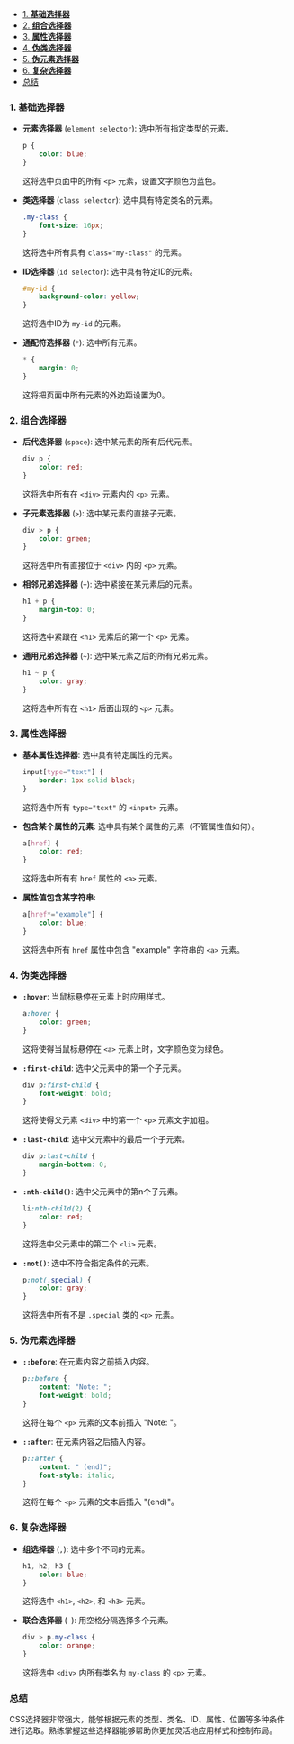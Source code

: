 - [1. **基础选择器**](#1-基础选择器)
- [2. **组合选择器**](#2-组合选择器)
- [3. **属性选择器**](#3-属性选择器)
- [4. **伪类选择器**](#4-伪类选择器)
- [5. **伪元素选择器**](#5-伪元素选择器)
- [6. **复杂选择器**](#6-复杂选择器)
- [总结](#总结)

### 1. **基础选择器**
- **元素选择器** (`element selector`): 选中所有指定类型的元素。
  ```css
  p {
      color: blue;
  }
  ```
  这将选中页面中的所有 `<p>` 元素，设置文字颜色为蓝色。

- **类选择器** (`class selector`): 选中具有特定类名的元素。
  ```css
  .my-class {
      font-size: 16px;
  }
  ```
  这将选中所有具有 `class="my-class"` 的元素。

- **ID选择器** (`id selector`): 选中具有特定ID的元素。
  ```css
  #my-id {
      background-color: yellow;
  }
  ```
  这将选中ID为 `my-id` 的元素。

- **通配符选择器** (`*`): 选中所有元素。
  ```css
  * {
      margin: 0;
  }
  ```
  这将把页面中所有元素的外边距设置为0。

### 2. **组合选择器**
- **后代选择器** (`space`): 选中某元素的所有后代元素。
  ```css
  div p {
      color: red;
  }
  ```
  这将选中所有在 `<div>` 元素内的 `<p>` 元素。

- **子元素选择器** (`>`): 选中某元素的直接子元素。
  ```css
  div > p {
      color: green;
  }
  ```
  这将选中所有直接位于 `<div>` 内的 `<p>` 元素。

- **相邻兄弟选择器** (`+`): 选中紧接在某元素后的元素。
  ```css
  h1 + p {
      margin-top: 0;
  }
  ```
  这将选中紧跟在 `<h1>` 元素后的第一个 `<p>` 元素。

- **通用兄弟选择器** (`~`): 选中某元素之后的所有兄弟元素。
  ```css
  h1 ~ p {
      color: gray;
  }
  ```
  这将选中所有在 `<h1>` 后面出现的 `<p>` 元素。

### 3. **属性选择器**
- **基本属性选择器**: 选中具有特定属性的元素。
  ```css
  input[type="text"] {
      border: 1px solid black;
  }
  ```
  这将选中所有 `type="text"` 的 `<input>` 元素。

- **包含某个属性的元素**: 选中具有某个属性的元素（不管属性值如何）。
  ```css
  a[href] {
      color: red;
  }
  ```
  这将选中所有有 `href` 属性的 `<a>` 元素。

- **属性值包含某字符串**:
  ```css
  a[href*="example"] {
      color: blue;
  }
  ```
  这将选中所有 `href` 属性中包含 "example" 字符串的 `<a>` 元素。

### 4. **伪类选择器**
- **`:hover`**: 当鼠标悬停在元素上时应用样式。
  ```css
  a:hover {
      color: green;
  }
  ```
  这将使得当鼠标悬停在 `<a>` 元素上时，文字颜色变为绿色。

- **`:first-child`**: 选中父元素中的第一个子元素。
  ```css
  div p:first-child {
      font-weight: bold;
  }
  ```
  这将使得父元素 `<div>` 中的第一个 `<p>` 元素文字加粗。

- **`:last-child`**: 选中父元素中的最后一个子元素。
  ```css
  div p:last-child {
      margin-bottom: 0;
  }
  ```

- **`:nth-child()`**: 选中父元素中的第n个子元素。
  ```css
  li:nth-child(2) {
      color: red;
  }
  ```
  这将选中父元素中的第二个 `<li>` 元素。

- **`:not()`**: 选中不符合指定条件的元素。
  ```css
  p:not(.special) {
      color: gray;
  }
  ```
  这将选中所有不是 `.special` 类的 `<p>` 元素。

### 5. **伪元素选择器**
- **`::before`**: 在元素内容之前插入内容。
  ```css
  p::before {
      content: "Note: ";
      font-weight: bold;
  }
  ```
  这将在每个 `<p>` 元素的文本前插入 "Note: "。

- **`::after`**: 在元素内容之后插入内容。
  ```css
  p::after {
      content: " (end)";
      font-style: italic;
  }
  ```
  这将在每个 `<p>` 元素的文本后插入 "(end)"。

### 6. **复杂选择器**
- **组选择器** (` , `): 选中多个不同的元素。
  ```css
  h1, h2, h3 {
      color: blue;
  }
  ```
  这将选中 `<h1>`, `<h2>`, 和 `<h3>` 元素。

- **联合选择器** (` `): 用空格分隔选择多个元素。
  ```css
  div > p.my-class {
      color: orange;
  }
  ```
  这将选中 `<div>` 内所有类名为 `my-class` 的 `<p>` 元素。

### 总结
CSS选择器非常强大，能够根据元素的类型、类名、ID、属性、位置等多种条件进行选取。熟练掌握这些选择器能够帮助你更加灵活地应用样式和控制布局。